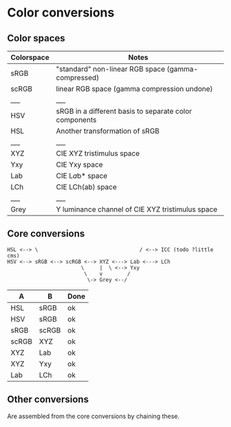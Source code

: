 # Color conversions

## Color spaces

|Colorspace	|Notes							|
|---		|---							|
|sRGB		|"standard" non-linear RGB space (gamma-compressed)	|
|scRGB		|linear RGB space (gamma compression undone)		|
|___		|___							|
|HSV		|sRGB in a different basis to separate color components |
|HSL		|Another transformation of sRGB				|
|___		|___							|
|XYZ		|CIE XYZ tristimulus space				|
|Yxy		|CIE Yxy space						|
|Lab		|CIE L*a*b* space					|
|LCh		|CIE LCh(ab) space					|
|___		|___							|
|Grey		|Y luminance channel of CIE XYZ tristimulus space	|

## Core conversions

```
HSL <--> \                                 / <--> ICC (todo ?little cms)
HSV <--> sRGB <--> scRGB <--> XYZ <---> Lab <---> LCh
                        \     |  \ <--> Yxy
                         \    v        /
                          \-> Grey <--/
```

|A	|B	|Done	|
|---	|---	|---	|
|HSL	|sRGB	|ok	|
|HSV	|sRGB	|ok	|
|sRGB	|scRGB	|ok	|
|scRGB	|XYZ	|ok	|
|XYZ	|Lab	|ok	|
|XYZ	|Yxy	|ok	|
|Lab	|LCh	|ok	|

## Other conversions

Are assembled from the core conversions by chaining these.

